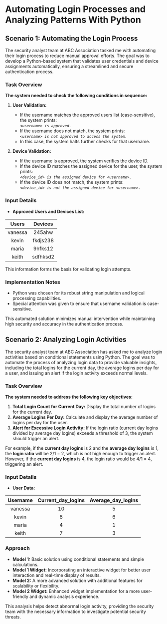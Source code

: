 # Automating Login Processes and Analyzing Patterns With Python

## Scenario 1: Automating the Login Process

The security analyst team at ABC Association tasked me with automating their login process to reduce manual approval efforts. The goal was to develop a Python-based system that validates user credentials and device assignments automatically, ensuring a streamlined and secure authentication process.

### Task Overview

**The system needed to check the following conditions in sequence:**

1. **User Validation:**

   * If the username matches the approved users list (case-sensitive), the system prints: <br />
    *`<username> is approved.`*
   * If the username does not match, the system prints: <br />
    *`<username> is not approved to access the system.`*
   * In this case, the system halts further checks for that username.

2. **Device Validation:**

   * If the username is approved, the system verifies the device ID.
   * If the device ID matches the assigned device for the user, the system prints: <br />
*`<device_id> is the assigned device for <username>.`*
   * If the device ID does not match, the system prints: <br />
*`<device_id> is not the assigned device for <username>.`*

### Input Details
* **Approved Users and Devices List:**
  
| Users | Devices |
| :-: | :-: |
| vanessa | 245ahw |
| kevin | fkdjs238 |
| maria | 9hfks12 |
| keith | sdfhksd2 |

This information forms the basis for validating login attempts.

### Implementation Notes

  * Python was chosen for its robust string manipulation and logical processing capabilities.
  * Special attention was given to ensure that username validation is case-sensitive.

This automated solution minimizes manual intervention while maintaining high security and accuracy in the authentication process.

## Scenario 2: Analyzing Login Activities

The security analyst team at ABC Association has asked me to analyze login activities based on conditional statements using Python. The goal was to automate the process of analyzing login data to provide valuable insights, including the total logins for the current day, the average logins per day for a user, and issuing an alert if the login activity exceeds normal levels.

### Task Overview
**The system needed to address the following key objectives:**

1. **Total Login Count for Current Day:** Display the total number of logins for the current day.
2. **Average Logins Per Day:** Calculate and display the average number of logins per day for the user.
3. **Alert for Excessive Login Activity:** If the login ratio (current day logins divided by average day logins) exceeds a threshold of 3, the system should trigger an alert.

For example, if the **current day logins** is 2 and the **average day logins** is 1, the **login ratio** will be 2/1 = 2, which is not high enough to trigger an alert. However, if the **current day logins** is 4, the login ratio would be 4/1 = 4, triggering an alert.

### Input Details

* **User Data:**

| Username | Current_day_logins |  Average_day_logins |
| :-: | :-: | :-: |
| vanessa | 10 | 5 |
| kevin | 8 | 6 |
| maria | 4 | 1 |
| keith | 7 | 3 |

### Approach

* **Model 1:** Basic solution using conditional statements and simple calculations.
* **Model 1 Widget:** Incorporating an interactive widget for better user interaction and real-time display of results.
* **Model 2:** A more advanced solution with additional features for scalability or flexibility.
* **Model 2 Widget:** Enhanced widget implementation for a more user-friendly and dynamic analysis experience.

This analysis helps detect abnormal login activity, providing the security team with the necessary information to investigate potential security threats.









